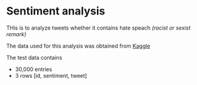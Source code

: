 # Sentiment analysis

THis is to analyze tweets whether it contains hate speach _(racist or sexist remark)_

The data used for this analysis was obtained from [Kaggle](https://www.kaggle.com/arkhoshghalb/twitter-sentiment-analysis-hatred-speech?select=train.csv)

The test data contains
* 30,000 entries
* 3 rows [id, sentiment, tweet]
